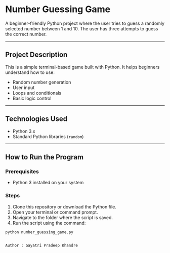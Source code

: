 # Number Guessing Game

A beginner-friendly Python project where the user tries to guess a randomly selected number between 1 and 10. The user has three attempts to guess the correct number.

---

## Project Description

This is a simple terminal-based game built with Python. It helps beginners understand how to use:

- Random number generation
- User input
- Loops and conditionals
- Basic logic control

---

## Technologies Used

- Python 3.x
- Standard Python libraries (`random`)

---

## How to Run the Program

### Prerequisites

- Python 3 installed on your system

### Steps

1. Clone this repository or download the Python file.
2. Open your terminal or command prompt.
3. Navigate to the folder where the script is saved.
4. Run the script using the command:

```bash
python number_guessing_game.py


Author : Gayatri Pradeep Khandre
